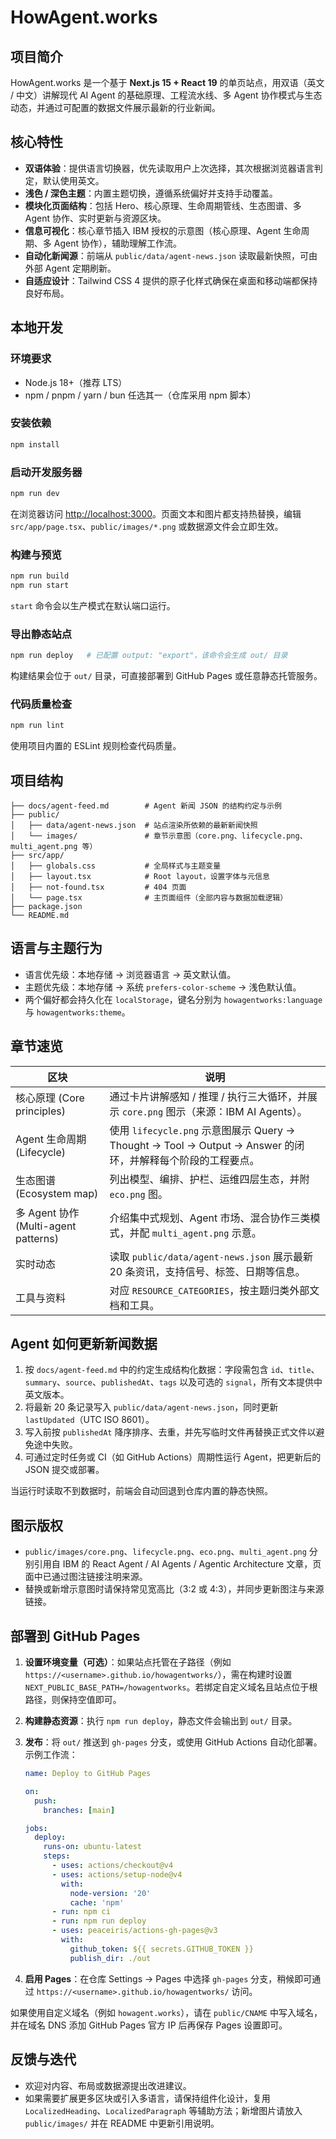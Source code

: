 # HowAgent.works

## 项目简介
HowAgent.works 是一个基于 **Next.js 15 + React 19** 的单页站点，用双语（英文 / 中文）讲解现代 AI Agent 的基础原理、工程流水线、多 Agent 协作模式与生态动态，并通过可配置的数据文件展示最新的行业新闻。

## 核心特性
- **双语体验**：提供语言切换器，优先读取用户上次选择，其次根据浏览器语言判定，默认使用英文。
- **浅色 / 深色主题**：内置主题切换，遵循系统偏好并支持手动覆盖。
- **模块化页面结构**：包括 Hero、核心原理、生命周期管线、生态图谱、多 Agent 协作、实时更新与资源区块。
- **信息可视化**：核心章节插入 IBM 授权的示意图（核心原理、Agent 生命周期、多 Agent 协作），辅助理解工作流。
- **自动化新闻源**：前端从 `public/data/agent-news.json` 读取最新快照，可由外部 Agent 定期刷新。
- **自适应设计**：Tailwind CSS 4 提供的原子化样式确保在桌面和移动端都保持良好布局。

## 本地开发
### 环境要求
- Node.js 18+（推荐 LTS）
- npm / pnpm / yarn / bun 任选其一（仓库采用 npm 脚本）

### 安装依赖
```bash
npm install
```

### 启动开发服务器
```bash
npm run dev
```
在浏览器访问 [http://localhost:3000](http://localhost:3000)。页面文本和图片都支持热替换，编辑 `src/app/page.tsx`、`public/images/*.png` 或数据源文件会立即生效。

### 构建与预览
```bash
npm run build
npm run start
```
`start` 命令会以生产模式在默认端口运行。

### 导出静态站点
```bash
npm run deploy   # 已配置 output: "export"，该命令会生成 out/ 目录
```
构建结果会位于 `out/` 目录，可直接部署到 GitHub Pages 或任意静态托管服务。

### 代码质量检查
```bash
npm run lint
```
使用项目内置的 ESLint 规则检查代码质量。

## 项目结构
```
├── docs/agent-feed.md        # Agent 新闻 JSON 的结构约定与示例
├── public/
│   ├── data/agent-news.json  # 站点渲染所依赖的最新新闻快照
│   └── images/               # 章节示意图（core.png、lifecycle.png、multi_agent.png 等）
├── src/app/
│   ├── globals.css           # 全局样式与主题变量
│   ├── layout.tsx            # Root layout，设置字体与元信息
│   ├── not-found.tsx         # 404 页面
│   └── page.tsx              # 主页面组件（全部内容与数据加载逻辑）
├── package.json
└── README.md
```

## 语言与主题行为
- 语言优先级：本地存储 → 浏览器语言 → 英文默认值。
- 主题优先级：本地存储 → 系统 `prefers-color-scheme` → 浅色默认值。
- 两个偏好都会持久化在 `localStorage`，键名分别为 `howagentworks:language` 与 `howagentworks:theme`。

## 章节速览

| 区块 | 说明 |
| ---- | ---- |
| 核心原理 (Core principles) | 通过卡片讲解感知 / 推理 / 执行三大循环，并展示 `core.png` 图示（来源：IBM AI Agents）。 |
| Agent 生命周期 (Lifecycle) | 使用 `lifecycle.png` 示意图展示 Query → Thought → Tool → Output → Answer 的闭环，并解释每个阶段的工程要点。 |
| 生态图谱 (Ecosystem map) | 列出模型、编排、护栏、运维四层生态，并附 `eco.png` 图。 |
| 多 Agent 协作 (Multi-agent patterns) | 介绍集中式规划、Agent 市场、混合协作三类模式，并配 `multi_agent.png` 示意。 |
| 实时动态 | 读取 `public/data/agent-news.json` 展示最新 20 条资讯，支持信号、标签、日期等信息。 |
| 工具与资料 | 对应 `RESOURCE_CATEGORIES`，按主题归类外部文档和工具。 |

## Agent 如何更新新闻数据
1. 按 `docs/agent-feed.md` 中的约定生成结构化数据：字段需包含 `id`、`title`、`summary`、`source`、`publishedAt`、`tags` 以及可选的 `signal`，所有文本提供中英文版本。
2. 将最新 20 条记录写入 `public/data/agent-news.json`，同时更新 `lastUpdated`（UTC ISO 8601）。
3. 写入前按 `publishedAt` 降序排序、去重，并先写临时文件再替换正式文件以避免途中失败。
4. 可通过定时任务或 CI（如 GitHub Actions）周期性运行 Agent，把更新后的 JSON 提交或部署。

当运行时读取不到数据时，前端会自动回退到仓库内置的静态快照。

## 图示版权
- `public/images/core.png`、`lifecycle.png`、`eco.png`、`multi_agent.png` 分别引用自 IBM 的 React Agent / AI Agents / Agentic Architecture 文章，页面中已通过图注链接注明来源。
- 替换或新增示意图时请保持常见宽高比（3:2 或 4:3），并同步更新图注与来源链接。

## 部署到 GitHub Pages

1. **设置环境变量（可选）**：如果站点托管在子路径（例如 `https://<username>.github.io/howagentworks/`），需在构建时设置 `NEXT_PUBLIC_BASE_PATH=/howagentworks`。若绑定自定义域名且站点位于根路径，则保持空值即可。
2. **构建静态资源**：执行 `npm run deploy`，静态文件会输出到 `out/` 目录。
3. **发布**：将 `out/` 推送到 `gh-pages` 分支，或使用 GitHub Actions 自动化部署。示例工作流：

   ```yaml
   name: Deploy to GitHub Pages

   on:
     push:
       branches: [main]

   jobs:
     deploy:
       runs-on: ubuntu-latest
       steps:
         - uses: actions/checkout@v4
         - uses: actions/setup-node@v4
           with:
             node-version: '20'
             cache: 'npm'
         - run: npm ci
         - run: npm run deploy
         - uses: peaceiris/actions-gh-pages@v3
           with:
             github_token: ${{ secrets.GITHUB_TOKEN }}
             publish_dir: ./out
   ```

4. **启用 Pages**：在仓库 Settings → Pages 中选择 `gh-pages` 分支，稍候即可通过 `https://<username>.github.io/howagentworks/` 访问。

如果使用自定义域名（例如 `howagent.works`），请在 `public/CNAME` 中写入域名，并在域名 DNS 添加 GitHub Pages 官方 IP 后再保存 Pages 设置即可。

## 反馈与迭代
- 欢迎对内容、布局或数据源提出改进建议。
- 如果需要扩展更多区块或引入多语言，请保持组件化设计，复用 `LocalizedHeading`、`LocalizedParagraph` 等辅助方法；新增图片请放入 `public/images/` 并在 README 中更新引用说明。

